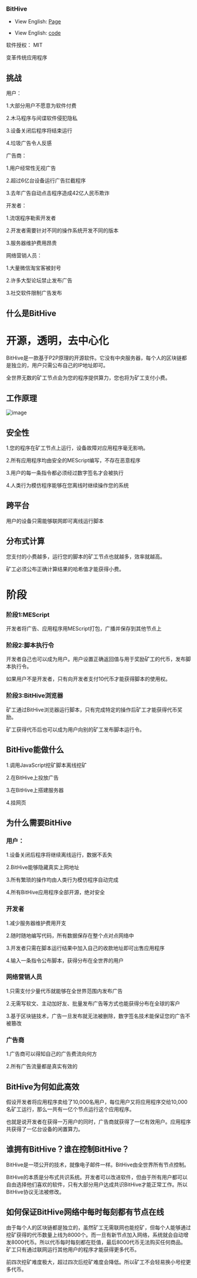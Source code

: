 ﻿### BitHive
* View English: [Page](https://hupiyingwu.github.io/download-English/)

* View English: [code](https://github.com/hupiyingwu/hupiyingwu.github.io/tree/master/doc)

软件授权：  MIT

变革传统应用程序

## 挑战
用户：

1.大部分用户不愿意为软件付费

2.木马程序与间谍软件侵犯隐私

3.设备关闭后程序将结束运行

4.垃圾广告令人反感

广告商：

1.用户经常性无视广告

2.超过6亿台设备运行广告拦截程序

3.去年广告自动点击程序造成42亿人民币欺诈

开发者：

1.流氓程序勒索开发者

2.开发者需要针对不同的操作系统开发不同的版本

3.服务器维护费用昂贵

网络营销人员：

1.大量微信淘宝客被封号

2.许多大型论坛禁止发布广告

3.社交软件限制广告发布

## 什么是BitHive
# 开源，透明，去中心化

BitHive是一款基于P2P原理的开源软件。它没有中央服务器，每个人的区块链都是独立的，用户只需公布自己的IP地址即可。

全世界无数的矿工节点会为您的程序提供算力，您也将为矿工支付小费。

## 工作原理

![image](https://github.com/hupiyingwu/BitHive3/blob/master/image.jpg)

## 安全性

1.您的程序在矿工节点上运行，设备故障对应用程序毫无影响。

2.所有应用程序均由安全的MEScript编写，不存在恶意程序

3.用户的每一条指令都必须经过数字签名才会被执行

4.人类行为模仿程序能够在您离线时继续操作您的系统

## 跨平台

用户的设备只需能够联网即可离线运行脚本

## 分布式计算

您支付的小费越多，运行您的脚本的矿工节点也就越多，效率就越高。

矿工必须公布正确计算结果的哈希值才能获得小费。

# 阶段

### 阶段1:MEScript

开发者将广告、应用程序用MEScript打包，广播并保存到其他节点上

### 阶段2:脚本执行令

开发者自己也可以成为用户。用户设置正确返回值与用于奖励矿工的代币，发布脚本执行令。

如果用户不是开发者，只有向开发者支付10代币才能获得脚本的使用权。

### 阶段3:BitHive浏览器

矿工通过BitHive浏览器运行脚本，只有完成特定的操作后矿工才能获得代币奖励。

矿工获得代币后也可以成为用户向别的矿工发布脚本运行令。

## BitHive能做什么

1.调用JavaScript挖矿脚本离线挖矿

2.在BitHive上投放广告

3.在BitHive上搭建服务器

4.挂网页

## 为什么需要BitHive

### 用户：

1.设备关闭后程序将继续离线运行，数据不丢失

2.BitHive能够隐藏真实上网地址

3.所有繁琐的操作均由人类行为模仿程序自动完成

4.所有BitHive应用程序全部开源，绝对安全

### 开发者
1.减少服务器维护费用开支

2.随时随地编写代码，所有数据保存在整个点对点网络中

3.开发者只需在脚本运行结果中加入自己的收款地址即可出售应用程序

4.输入一条指令公布脚本，获得分布在全世界的用户

### 网络营销人员

1.只需支付少量代币就能够在全世界范围内发布广告

2.无需写软文、主动加好友、批量发布广告等方式也能获得分布在全球的客户

3.基于区块链技术，广告一旦发布就无法被删除，数字签名技术能保证您的广告不被篡改

### 广告商

1.广告商可以得知自己的广告费流向何方

2.所有广告流量都是真实有效的

## BitHive为何如此高效

假设开发者将应用程序卖给了10,000名用户，每位用户又将应用程序交给10,000名矿工运行，那么一共有一亿个节点运行这个应用程序。

也就是说开发者在获得一万用户的同时，广告商就获得了一亿有效用户。应用程序共获得了一亿台设备的闲置算力。

## 谁拥有BitHive？谁在控制BitHive？

BitHive是一项公开的技术，就像电子邮件一样。BitHive由全世界所有节点控制。

BitHive的本质是分布式共识系统。开发者可以改进软件，但由于所有用户都可以自由选择他们喜欢的软件，只有大部分用户达成共识BitHive才能正常工作。所以BitHive协议无法被修改。

## 如何保证BitHive网络中每时每刻都有节点在线

由于每个人的区块链都是独立的，虽然矿工无需联网也能挖矿，但每个人能够通过挖矿获得的代币数量上线为8000个。而一旦有新节点加入网络，系统就会自动增发8000代币。所以代币每时每刻都在贬值，最后8000代币无法购买任何商品。矿工只有通过联网运行其他用户的程序才能获得更多代币。

前四次挖矿难度极大，超过四次后挖矿难度会降低。所以矿工不会轻易换小号挖更多代币。
